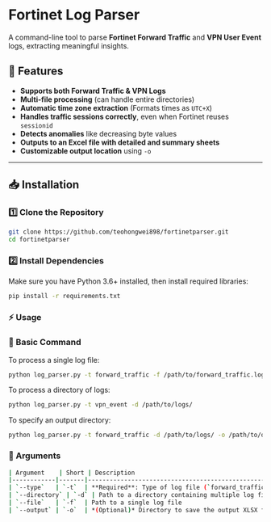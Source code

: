 # Fortinet Log Parser

A command-line tool to parse **Fortinet Forward Traffic** and **VPN User Event** logs, extracting meaningful insights.

## 🚀 Features

- **Supports both Forward Traffic & VPN Logs**
- **Multi-file processing** (can handle entire directories)
- **Automatic time zone extraction** (Formats times as `UTC+X`)
- **Handles traffic sessions correctly**, even when Fortinet reuses `sessionid`
- **Detects anomalies** like decreasing byte values
- **Outputs to an Excel file with detailed and summary sheets**
- **Customizable output location** using `-o`

---

## 📥 Installation

### **1️⃣ Clone the Repository**
```bash
git clone https://github.com/teohongwei898/fortinetparser.git
cd fortinetparser
```

### **2️⃣ Install Dependencies**

Make sure you have Python 3.6+ installed, then install required libraries:
```bash
pip install -r requirements.txt
```

### **⚡ Usage**
### **🔹 Basic Command**

To process a single log file:
```bash
python log_parser.py -t forward_traffic -f /path/to/forward_traffic.log
```
To process a directory of logs:
```bash
python log_parser.py -t vpn_event -d /path/to/logs/
```
To specify an output directory:
```bash
python log_parser.py -t forward_traffic -d /path/to/logs/ -o /path/to/output/
```
### **🔹 Arguments**
```bash
| Argument    | Short | Description                                         |
|------------|-------|-----------------------------------------------------|
| `--type`   | `-t`  | **Required**: Type of log file (`forward_traffic` or `vpn_event`) |
| `--directory` | `-d` | Path to a directory containing multiple log files |
| `--file`   | `-f`  | Path to a single log file                          |
| `--output` | `-o`  | *(Optional)* Directory to save the output XLSX file |

```

